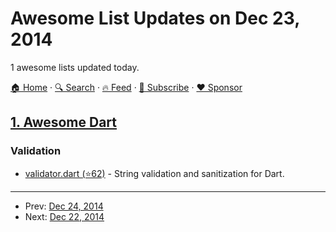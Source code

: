 # Awesome List Updates on Dec 23, 2014

1 awesome lists updated today.

[🏠 Home](/README.md) · [🔍 Search](https://www.trackawesomelist.com/search/) · [🔥 Feed](https://www.trackawesomelist.com/rss.xml) · [📮 Subscribe](https://trackawesomelist.us17.list-manage.com/subscribe?u=d2f0117aa829c83a63ec63c2f&id=36a103854c) · [❤️  Sponsor](https://github.com/sponsors/theowenyoung)



## [1. Awesome Dart](/content/yissachar/awesome-dart/README.md)

### Validation

*   [validator.dart (⭐62)](https://github.com/karan/validator.dart) - String validation and sanitization for Dart.

---

- Prev: [Dec 24, 2014](/content/2014/12/24/README.md)
- Next: [Dec 22, 2014](/content/2014/12/22/README.md)